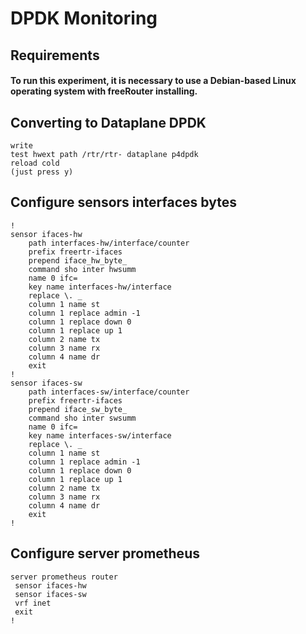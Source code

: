 # DPDK Monitoring

## Requirements
#### To run this experiment, it is necessary to use a Debian-based Linux operating system with freeRouter installing.



## Converting to Dataplane DPDK
```
write
test hwext path /rtr/rtr- dataplane p4dpdk
reload cold
(just press y)
```

## Configure sensors interfaces bytes
```
!
sensor ifaces-hw
    path interfaces-hw/interface/counter
    prefix freertr-ifaces
    prepend iface_hw_byte_
    command sho inter hwsumm
    name 0 ifc=
    key name interfaces-hw/interface
    replace \. _
    column 1 name st
    column 1 replace admin -1
    column 1 replace down 0
    column 1 replace up 1
    column 2 name tx
    column 3 name rx
    column 4 name dr
    exit
!
sensor ifaces-sw
    path interfaces-sw/interface/counter
    prefix freertr-ifaces
    prepend iface_sw_byte_
    command sho inter swsumm
    name 0 ifc=
    key name interfaces-sw/interface
    replace \. _
    column 1 name st
    column 1 replace admin -1
    column 1 replace down 0
    column 1 replace up 1
    column 2 name tx
    column 3 name rx
    column 4 name dr
    exit
!
```

## Configure server prometheus

```
server prometheus router
 sensor ifaces-hw
 sensor ifaces-sw
 vrf inet
 exit
!
```